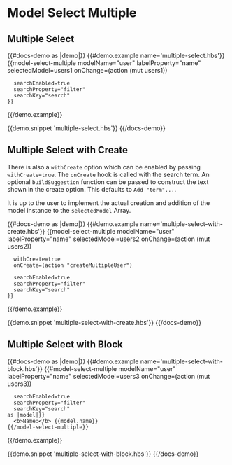 # Model Select Multiple

## Multiple Select
{{#docs-demo as |demo|}}
  {{#demo.example name='multiple-select.hbs'}}
    {{model-select-multiple
      modelName="user"
      labelProperty="name"
      selectedModel=users1
      onChange=(action (mut users1))

      searchEnabled=true
      searchProperty="filter"
      searchKey="search"
    }}
  {{/demo.example}}

  {{demo.snippet 'multiple-select.hbs'}}
{{/docs-demo}}

## Multiple Select with Create
There is also a `withCreate` option which can be enabled by passing `withCreate=true`. The `onCreate` hook is called with the search term. An optional `buildSuggestion` function can be passed to construct the text shown in the create option. This defaults to `Add "term"...`.

It is up to the user to implement the actual creation and addition of the model instance to the `selectedModel` Array.

{{#docs-demo as |demo|}}
  {{#demo.example name='multiple-select-with-create.hbs'}}
    {{model-select-multiple
      modelName="user"
      labelProperty="name"
      selectedModel=users2
      onChange=(action (mut users2))

      withCreate=true
      onCreate=(action "createMultipleUser")

      searchEnabled=true
      searchProperty="filter"
      searchKey="search"
    }}
  {{/demo.example}}

  {{demo.snippet 'multiple-select-with-create.hbs'}}
{{/docs-demo}}

## Multiple Select with Block
{{#docs-demo as |demo|}}
  {{#demo.example name='multiple-select-with-block.hbs'}}
    {{#model-select-multiple
      modelName="user"
      labelProperty="name"
      selectedModel=users3
      onChange=(action (mut users3))

      searchEnabled=true
      searchProperty="filter"
      searchKey="search"
    as |model|}}
      <b>Name:</b> {{model.name}}
    {{/model-select-multiple}}
  {{/demo.example}}

  {{demo.snippet 'multiple-select-with-block.hbs'}}
{{/docs-demo}}
